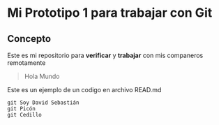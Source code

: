 # Mi Prototipo 1 para trabajar con Git
## Concepto
Este es mi repositorio para **verificar** y **trabajar** con mis companeros remotamente

> Hola Mundo

Este es un ejemplo de un codigo en archivo READ.md
```
git Soy David Sebastián
git Picón
git Cedillo
```
